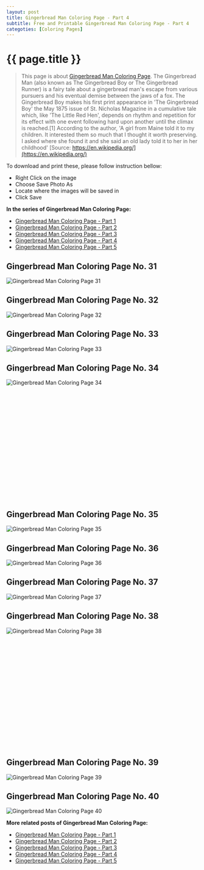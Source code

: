 ```yaml
---
layout: post
title: Gingerbread Man Coloring Page - Part 4
subtitle: Free and Printable Gingerbread Man Coloring Page - Part 4
categoties: [Coloring Pages]
---
```

{{ page.title }}
================
> This page is about [Gingerbread Man Coloring Page](https://freecoloringpages.github.io/). The Gingerbread Man (also known as The Gingerbread Boy or The Gingerbread Runner) is a fairy tale about a gingerbread man's escape from various pursuers and his eventual demise between the jaws of a fox. The Gingerbread Boy makes his first print appearance in 'The Gingerbread Boy' the May 1875 issue of St. Nicholas Magazine in a cumulative tale which, like 'The Little Red Hen', depends on rhythm and repetition for its effect with one event following hard upon another until the climax is reached.[1] According to the author, 'A girl from Maine told it to my children. It interested them so much that I thought it worth preserving. I asked where she found it and she said an old lady told it to her in her childhood' [Source: https://en.wikipedia.org/](https://en.wikipedia.org/)

To download and print these, please follow instruction bellow:
* Right Click on the image 
* Choose Save Photo As 
* Locate where the images will be saved in 
* Click Save

**In the series of Gingerbread Man Coloring Page:**

* [Gingerbread Man Coloring Page - Part 1](https://freecoloringpages.github.io/2017/11/30/Gingerbread-Man-Coloring-Page-part-1.html)
* [Gingerbread Man Coloring Page - Part 2](https://freecoloringpages.github.io/2017/11/30/Gingerbread-Man-Coloring-Page-part-2.html)
* [Gingerbread Man Coloring Page - Part 3](https://freecoloringpages.github.io/2017/11/30/Gingerbread-Man-Coloring-Page-part-3.html)
* [Gingerbread Man Coloring Page - Part 4](https://freecoloringpages.github.io/2017/11/30/Gingerbread-Man-Coloring-Page-part-4.html)
* [Gingerbread Man Coloring Page - Part 5](https://freecoloringpages.github.io/2017/11/30/Gingerbread-Man-Coloring-Page-part-5.html)

## Gingerbread Man Coloring Page No. 31
![Gingerbread Man Coloring Page 31](https://freecoloringpages.github.io/img2/Gingerbread-Man-Coloring-Page%20(31).jpg "Gingerbread Man Coloring Page 31")

## Gingerbread Man Coloring Page No. 32
![Gingerbread Man Coloring Page 32](https://freecoloringpages.github.io/img2/Gingerbread-Man-Coloring-Page%20(32).jpg "Gingerbread Man Coloring Page 32")

## Gingerbread Man Coloring Page No. 33
![Gingerbread Man Coloring Page 33](https://freecoloringpages.github.io/img2/Gingerbread-Man-Coloring-Page%20(33).jpg "Gingerbread Man Coloring Page 33")

## Gingerbread Man Coloring Page No. 34
![Gingerbread Man Coloring Page 34](https://freecoloringpages.github.io/img2/Gingerbread-Man-Coloring-Page%20(34).jpg "Gingerbread Man Coloring Page 34")

<script async src="//pagead2.googlesyndication.com/pagead/js/adsbygoogle.js"></script><!-- Texxtonly --><ins class="adsbygoogle" style="display:inline-block;width:336px;height:280px" data-ad-client="ca-pub-6753140515841889" data-ad-slot="3207852233"></ins><script>(adsbygoogle = window.adsbygoogle || []).push({}); </script>

## Gingerbread Man Coloring Page No. 35
![Gingerbread Man Coloring Page 35](https://freecoloringpages.github.io/img2/Gingerbread-Man-Coloring-Page%20(35).jpg "Gingerbread Man Coloring Page 35")

## Gingerbread Man Coloring Page No. 36
![Gingerbread Man Coloring Page 36](https://freecoloringpages.github.io/img2/Gingerbread-Man-Coloring-Page%20(36).jpg "Gingerbread Man Coloring Page 36")

## Gingerbread Man Coloring Page No. 37
![Gingerbread Man Coloring Page 37](https://freecoloringpages.github.io/img2/Gingerbread-Man-Coloring-Page%20(37).jpg "Gingerbread Man Coloring Page 37")

## Gingerbread Man Coloring Page No. 38
![Gingerbread Man Coloring Page 38](https://freecoloringpages.github.io/img2/Gingerbread-Man-Coloring-Page%20(38).jpg "Gingerbread Man Coloring Page 38")

<script async src="//pagead2.googlesyndication.com/pagead/js/adsbygoogle.js"></script><!-- Texxtonly --><ins class="adsbygoogle" style="display:inline-block;width:336px;height:280px" data-ad-client="ca-pub-6753140515841889" data-ad-slot="3207852233"></ins><script>(adsbygoogle = window.adsbygoogle || []).push({}); </script>

## Gingerbread Man Coloring Page No. 39
![Gingerbread Man Coloring Page 39](https://freecoloringpages.github.io/img2/Gingerbread-Man-Coloring-Page%20(39).jpg "Gingerbread Man Coloring Page 39")

## Gingerbread Man Coloring Page No. 40
![Gingerbread Man Coloring Page 40](https://freecoloringpages.github.io/img2/Gingerbread-Man-Coloring-Page%20(40).jpg "Gingerbread Man Coloring Page 40")

**More related posts of Gingerbread Man Coloring Page:**

* [Gingerbread Man Coloring Page - Part 1](https://freecoloringpages.github.io/2017/11/30/Gingerbread-Man-Coloring-Page-part-1.html)
* [Gingerbread Man Coloring Page - Part 2](https://freecoloringpages.github.io/2017/11/30/Gingerbread-Man-Coloring-Page-part-2.html)
* [Gingerbread Man Coloring Page - Part 3](https://freecoloringpages.github.io/2017/11/30/Gingerbread-Man-Coloring-Page-part-3.html)
* [Gingerbread Man Coloring Page - Part 4](https://freecoloringpages.github.io/2017/11/30/Gingerbread-Man-Coloring-Page-part-4.html)
* [Gingerbread Man Coloring Page - Part 5](https://freecoloringpages.github.io/2017/11/30/Gingerbread-Man-Coloring-Page-part-5.html)

